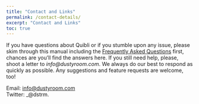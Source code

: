 ```yaml
---
title: "Contact and Links"
permalink: /contact-details/
excerpt: "Contact and Links"
toc: true
---
```


If you have questions about Quibli or if you stumble upon any issue, please skim through this manual including the [Frequently Asked Questions](../faqs) first, chances are you’ll find the answers here. If you still need help, please, shoot a letter to _info@dustyroom.com_. We always do our best to respond as quickly as possible. Any suggestions and feature requests are welcome, too!  

Email: info@dustyroom.com  
Twitter: _@dstrm.  
